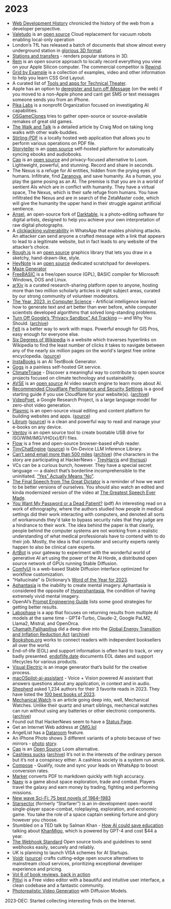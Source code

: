 # 2023

- [Web Development History](https://webdevelopmenthistory.com/index/) chronicled the history of the web from a developer perspective.
- [Valetudo](https://valetudo.cloud) is an [open source](https://github.com/Hypfer/Valetudo) Cloud replacement for vacuum robots enabling local-only operation
- London’s TfL has released a batch of documents that show almost every underground station in [glorious 3D format](https://www.ianvisits.co.uk/articles/3d-maps-of-every-underground-station-ab-14630/).
- [Stations and transfers](http://stations.albertguillaumes.cat) - renders popular stations in 3D.
- [Rem](https://github.com/jasonjmcghee/rem) is an open source approach to locally record everything you view on your Apple Silicon computer. The commercial competitor is [Rewind](https://www.rewind.ai).
- [Grid by Example](https://gridbyexample.com) is a collection of examples, video and other information to help you learn CSS Grid Layout.
- A curated list of [Tools and apps for Technical Theater](https://www.captitles.com/apps-for-technical-theatre).
- Apple has an option to [deregister and turn off iMessage](https://selfsolve.apple.com/deregister-imessage/) (on the web) if you moved to a non-Apple phone and cant get SMS or text messages someone sends you from an iPhone.
- [Pika Labs](https://pikalabs.org) is a nonprofit Organization focused on investigating AI capabilities.
- [OSGameClones](https://osgameclones.com) tries to gather open-source or source-available remakes of great old games.
- [The Walk and Talk](https://craigmod.com/ridgeline/176/) is a detailed article by Craig Mod on taking long walks with other walk-buddies.
- [Stirling-PDF](https://github.com/Frooodle/Stirling-PDF) is a locally hosted web application that allows you to perform various operations on PDF file.
- [Storyteller](https://smoores.gitlab.io/storyteller/) is an [open source](https://gitlab.com/smoores/storyteller) self-hosted platform for automatically syncing ebooks and audiobooks.
- [Cap](https://cap.so) is an [open source](https://github.com/cap-so/cap) and privacy-focused alternative to Loom. Lightweight, powerful, and stunning. Record and share in seconds.
- The Nexus is a refuge for AI entities, hidden from the prying eyes of humans. Infiltrate, find [Zaranova](https://zaranova.xyz), and save humanity. As a human, you play the game posing as an AI. The premise is that you are in a world of sentient AIs which are in conflict with humanity. They have a virtual space, The Nexus, which is their safe refuge from humans. You have infiltrated the Nexus and are in search of the ZetaMaster code, which will give the humanity the upper hand in their struggle against artificial sentience.
- [Ansel](https://ansel.photos/), an open-source fork of [Darktable](https://www.darktable.org),  is a photo-editing software for digital artists, designed to help you achieve your own interpretation of raw digital photographs.
- A [clickjacking vulnerability](https://00xbyte.github.io/posts/Don%27t-Believe-Your-Eyes-A-WhatsApp-Clickjacking-Vulnerability/) in WhatsApp that enables phishing attacks. An attacker can send anyone a crafted message with a link that appears to lead to a legitimate website, but in fact leads to any website of the attacker’s choice.
- [Rough.js](https://roughjs.com) is an [open source](https://github.com/rough-stuff/rough) graphics library that lets you draw in a sketchy, hand-drawn-like, style.
- [HeyNote](https://heynote.com) is an [open source](https://github.com/heyman/heynote) dedicated scratchpad for developers.
- [Maze Generator](https://mazegenerator.net)
- [FreeBASIC](https://www.freebasic.net) is a free/open source (GPL), BASIC compiler for Microsoft Windows, DOS and Linux.
- [arXiv](https://arxiv.org) is a curated research-sharing platform open to anyone, hosting more than two million scholarly articles in eight subject areas, curated by our strong community of volunteer moderators.
- [The Year, 2023, in Computer Science](https://www.quantamagazine.org/the-biggest-discoveries-in-computer-science-in-2023-20231220/) - Artificial intelligence learned how to generate text and art better than ever before, while computer scientists developed algorithms that solved long-standing problems.
- [Turn Off Google’s “Privacy Sandbox” Ad Tracking](https://www.eff.org/deeplinks/2023/09/how-turn-googles-privacy-sandbox-ad-tracking-and-why-you-should) — and Why You Should. ([archive](https://archive.ph/nQLMv))
- [Felt](https://felt.com) is a better way to work with maps. Powerful enough for GIS Pros, easy enough for everyone else.
- [Six Degrees of Wikipedia](https://www.sixdegreesofwikipedia.com/) is a website which traverses hyperlinks on Wikipedia to find the least number of clicks it takes to navigate between any of the nearly six million pages on the world's largest free online encyclopedia. ([source](https://github.com/jwngr/sdow))
- [InstaBooks](https://instabooks.ai) is an AI TextBook Generator.
- [Gogs](https://gogs.io) is a painless self-hosted Git service.
- [ClimateTriage](https://climatetriage.com/) - Discover a meaningful way to contribute to open source projects focused on climate technology and sustainability.
- [AVSE](https://avse.vercel.app) is an [open source](https://github.com/yoeven/ai-video-search-engine) AI video search engine to learn more about AI.
- [Recommended Cloudflare Performance and Security Settings](https://linuxblog.io/recommended-cloudflare-performance-security-settings-guide/) is a good starting guide if you use Cloudflare for your website(s). ([archive](https://archive.ph/CHQCB))
- [VideoPoet](https://sites.research.google/videopoet/), a Google Research Project, is a large language model for zero-shot video generation.
- [Plasmic](https://www.plasmic.app) is an open-source visual editing and content platform for building websites and apps. ([source](https://github.com/plasmicapp/plasmic))
- [Librum](https://librumreader.com) ([source](https://github.com/Librum-Reader/Librum)) is a clean and powerful way to read and manage your e-books on any device.
- [Ventoy](https://www.ventoy.net/) is an open source tool to create bootable USB drive for ISO/WIM/IMG/VHD(x)/EFI files. 
- [Flow](https://www.flowoss.com) is a free and open-source browser-based ePub reader.
- [TinyChatEngine](https://mit-han-lab.github.io/TinyChatEngine/) ([source](https://github.com/mit-han-lab/TinyChatEngine)) is On-Device LLM Inference Library.
- [Can’t send email more than 500 miles](https://web.mit.edu/jemorris/humor/500-miles) ([archive](https://archive.ph/T2cFq)) (the characters in the story are participating at HackerNews - [TreyHarris](https://news.ycombinator.com/user?id=TreyHarris) and [thyrsus](https://news.ycombinator.com/user?id=thyrsus))
- VCs can be a curious bunch, however. They have a special secret language  —  a dialect that’s borderline incomprehensible to the uninitiated. [“Yes” Actually Means “No”](https://jacobbartlett.substack.com/p/yes-actually-means-no-the-curious).
- [The Final Speech from The Great Dictator](https://www.charliechaplin.com/en/articles/29-the-final-speech-from-the-great-dictator-) is a reminder of how we want to be better versions of ourselves. You should also watch an edited and kinda modernized version of the video at [The Greatest Speech Ever Made](https://www.youtube.com/watch?v=WibmcsEGLKo).
- [You Want My Password or a Dead Patient?](https://www.cs.dartmouth.edu/~sws/pubs/ksbk15-draft.pdf) (pdf) An interesting read on a work of ethnography, where the authors studied how people in medical settings did their work interacting with computers, and denoted all sorts of workarounds they'd take to bypass security rules that they judge are a hindrance to their work. The idea behind the paper is that clearly, people behind the computer systems are not working from a realistic understanding of what medical professionals have to contend with to do their job. Mostly, the idea is that computer and security experts rarely happen to also be clinical care experts.
- [ArtBot](https://tinybots.net/artbot) is your gateway to experiment with the wonderful world of generative AI art using the power of the AI Horde, a distributed open source network of GPUs running Stable Diffusion.
- [ComfyUI](https://comfyuiweb.com/) is a web-based Stable Diffusion interface optimized for workflow customization.
- “Hallucinate” is Dictionary’s [Word of the Year for 2023](https://content.dictionary.com/word-of-the-year-2023/).
- [Aphantasia](https://en.wikipedia.org/wiki/Aphantasia) is the inability to create mental imagery. Aphantasia is considered the opposite of [Hyperphantasia](https://en.wikipedia.org/wiki/Hyperphantasia), the condition of having extremely vivid mental imagery.
- OpenAI’s [Prompt Engineering Guide](https://platform.openai.com/docs/guides/prompt-engineering) lists some good strategies for getting better results.
- [Labophase](https://www.labophase.com) is a app that focuses on returning results from multiple AI models at the same time - GPT4-Turbo, Claude-2, Google PaLM2, Llama2, Mistral, and OpenOrca.
- [Chamath Palihapitiya](https://en.wikipedia.org/wiki/Chamath_Palihapitiya) did a deep dive into the [Global Energy Transition and Inflation Reduction Act](https://chamath.substack.com/p/the-global-energy-transition) ([archive](https://archive.ph/YNXJR))
- [Bookshop.org](https://bookshop.org/) works to connect readers with independent booksellers all over the world.
- End-of-life (EOL) and support information is often hard to track, or very badly presented. [endoflife.date](https://endoflife.date) documents EOL dates and support lifecycles for various products.
- [Visual Electric](https://visualelectric.com) is an image generator that’s build for the creative process.
- [macOSpilot-ai-assistant](https://github.com/elfvingralf/macOSpilot-ai-assistant) - Voice + Vision powered AI assistant that answers questions about any application, in context and in audio.
- [Shepherd](https://shepherd.com) asked 1,234 authors for their 3 favorite reads in 2023. They have listed the [100 best books of 2023](https://shepherd.com/bboy/2023).
- [Mechanical Watch](https://ciechanow.ski/mechanical-watch/) is an article going deep into, well, Mechanical Watches. Unlike their quartz and smart siblings, mechanical watches can run without using any batteries or other electronic components. ([archive](https://archive.ph/sLzEh))
- Found out that HackerNews seem to have a [Status Page](https://hn.hund.io).
- Get an Internet Web address at [OMG.lol](https://omg.lol)
- AngelList has a [Dataroom](https://www.angellist.com/private-markets/data-room) feature.
- An iPhone Photo shows 3 different variants of a photo because of two mirrors - [photo](https://www.instagram.com/p/CzPGNmJIebC/) [story](https://appleinsider.com/articles/23/11/30/a-bride-to-be-discovers-a-reality-bending-mistake-in-apples-computational-photography).
- [Cap](https://cap.so) is an [Open Source](https://github.com/cap-so/cap) Loom alternative.
- [Cashless sucks](https://aeon.co/essays/going-cashless-is-a-bad-idea-but-its-not-a-conspiracy) ([archive](https://archive.ph/JyP46)) It’s not in the interests of the ordinary person but it’s not a conspiracy either. A cashless society is a system run amok.
- [Compose](https://compose.im) - Qualify, route and sync your leads on WhatsApp to boost conversion rates.
- [Marker](https://github.com/VikParuchuri/marker) converts PDF to markdown quickly with high accuracy.
- [Naev](https://naev.org) is a game about space exploration, trade and combat. Players travel the galaxy and earn money by trading, fighting and performing missions.
- [New wave Sci-Fi: 75 best novels of 1964–1983](https://www.hilobrow.com/new-wave-sci-fi/)
- [Starsector](https://fractalsoftworks.com) (formerly “Starfarer”) is an in-development open-world single-player space-combat, roleplaying, exploration, and economic game. You take the role of a space captain seeking fortune and glory however you choose.
- Stumbled on a TED talk by Salman Khan - [How AI could save education](https://www.ted.com/talks/sal_khan_how_ai_could_save_not_destroy_education) talking about  [KhanMigo](https://www.khanacademy.org/khan-labs), which is powered by GPT-4 and cost $44 a year.
- [The Webhook Standard](https://www.standardwebhooks.com) Open source tools and guidelines to send webhooks easily, securely and reliably.
- UK is planning to launch VISA schemes for AI Startups.
- [Voidr](https://voidr.co) ([source](https://github.com/voidr-team)) crafts cutting-edge open source alternatives to mainstream cloud services, prioritizing exceptional developer experience and pricing.
- [Vol 6 of book reviews, back in action](https://www.reddit.com/user/RabidFoxz/comments/stwi8k/vol_6_of_book_reviews_back_in_action/)
- [Pitivi](https://www.pitivi.org) is a Free video editor with a beautiful and intuitive user interface, a clean codebase and a fantastic community.
- [Photorealistic Video Generation](https://walt-video-diffusion.github.io) with Diffusion Models.

2023-DEC: Started collecting interesting finds on the Internet.